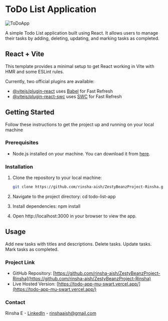 # ToDo List Application

![ToDoApp](https://github.com/rinsha-aish/todo-app/assets/116577884/b48fd6f2-955b-4d98-8e86-2f4e07782db8)

A simple Todo List application built using React. It allows users to manage their tasks by adding, deleting, updating, and marking tasks as completed.

## React + Vite

This template provides a minimal setup to get React working in Vite with HMR and some ESLint rules.

Currently, two official plugins are available:

- [@vitejs/plugin-react](https://github.com/vitejs/vite-plugin-react/blob/main/packages/plugin-react/README.md) uses [Babel](https://babeljs.io/) for Fast Refresh
- [@vitejs/plugin-react-swc](https://github.com/vitejs/vite-plugin-react-swc) uses [SWC](https://swc.rs/) for Fast Refresh

## Getting Started

Follow these instructions to get the project up and running on your local machine

### Prerequisites

- Node.js installed on your machine. You can download it from [here](https://nodejs.org/).

### Installation

1. Clone the repository to your local machine:
   ```bash
   git clone https://github.com/rinsha-aish/ZestyBeanzProject-Rinsha.git
   
2. Navigate to the project directory:
   cd todo-list-app
   
3. Install dependencies:
   npm install
   
4. Open http://localhost:3000 in your browser to view the app.

## Usage

Add new tasks with titles and descriptions.
Delete tasks.
Update tasks.
Mark tasks as completed.

### Project Link

- GitHub Repository: [https://github.com/rinsha-aish/ZestyBeanzProject-Rinsha](https://github.com/rinsha-aish/ZestyBeanzProject-Rinsha)
- Live Hosted Version: [https://todo-app-mu-swart.vercel.app/](https://todo-app-mu-swart.vercel.app/)


### Contact
Rinsha E - [LinkedIn](https://www.linkedin.com/in/rinsha-aisha/) - rinshaaish@gmail.com



